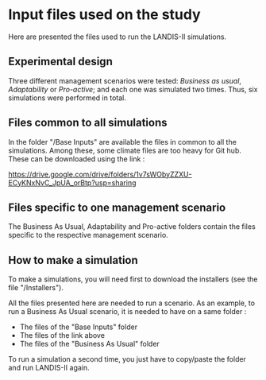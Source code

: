 # Input files used on the study

Here are presented the files used to run the LANDIS-II simulations.

## Experimental design

Three different management scenarios were tested: *Business as usual*, *Adaptability* or *Pro-active*; and each one was simulated two times.
Thus, six simulations were performed in total.

## Files common to all simulations

In the folder "/Base Inputs" are available the files in common to all the simulations. Among these, some climate files are too heavy for Git hub.
These can be downloaded using the link :

https://drive.google.com/drive/folders/1v7sWObyZZXU-ECyKNxNvC_JpUA_orBtp?usp=sharing

## Files specific to one management scenario

The Business As Usual, Adaptability and Pro-active folders contain the files specific to the respective management scenario.

## How to make a simulation

To make a simulations, you will need first to download the installers (see the file "/Installers").

All the files presented here are needed to run a scenario.
As an example, to run a Business As Usual scenario, it is needed to have on a same folder :

- The files of the "Base Inputs" folder
- The files of the link above
- The files of the "Business As Usual" folder

To run a simulation a second time, you just have to copy/paste the folder and run LANDIS-II again.
